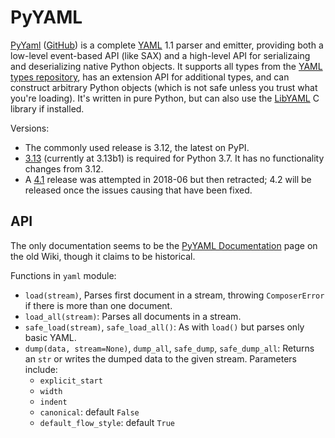 PyYAML
=====

[PyYaml][] ([GitHub]) is a complete [YAML] 1.1 parser and emitter,
providing both a low-level event-based API (like SAX) and a high-level
API for serializaing and deserializing native Python objects. It
supports all types from the [YAML types repository], has an extension
API for additional types, and can construct arbitrary Python objects
(which is not safe unless you trust what you're loading). It's written
in pure Python, but can also use the [LibYAML] C library if installed.

Versions:
- The commonly used release is 3.12, the latest on PyPI.
- [3.13][] (currently at 3.13b1) is required for Python 3.7. It has no
  functionality changes from 3.12.
- A [4.1] release was attempted in 2018-06 but then retracted; 4.2
  will be released once the issues causing that have been fixed.


API
---

The only documentation seems to be the [PyYAML Documentation] page on
the old Wiki, though it claims to be historical.

Functions in `yaml` module:

- `load(stream)`, Parses first document in a stream, throwing
  `ComposerError` if there is more than one document.
- `load_all(stream)`: Parses all documents in a stream.
- `safe_load(stream)`, `safe_load_all()`: As with `load()` but parses
  only basic YAML.
- `dump(data, stream=None)`, `dump_all`, `safe_dump`, `safe_dump_all`:
  Returns an `str` or writes the dumped data to the given stream.
  Parameters include:
  - `explicit_start`
  - `width`
  - `indent`
  - `canonical`: default `False`
  - `default_flow_style`: default `True`



[3.13]: https://github.com/yaml/pyyaml/blob/release/3.13/announcement.msg
[4.1]: https://github.com/yaml/pyyaml/blob/master/announcement.msg
[GitHub]: https://github.com/yaml/pyyaml
[LibYAML]: https://github.com/yaml/libyaml
[PyYAML Documentation]: https://pyyaml.org/wiki/PyYAMLDocumentation
[PyYaml]: https://pyyaml.org/
[YAML types repository]: http://yaml.org/type/
[YAML]: https://en.wikipedia.org/wiki/YAML

